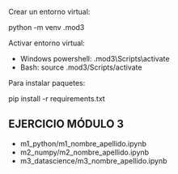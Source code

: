 

Crear un entorno virtual:

python -m venv .mod3

Activar entorno virtual:

* Windows powershell: .mod3\Scripts\activate
* Bash: source .mod3/Scripts/activate

Para instalar paquetes:

pip install -r requirements.txt

## EJERCICIO MÓDULO 3

* m1_python/m1_nombre_apellido.ipynb
* m2_numpy/m2_nombre_apellido.ipynb
* m3_datascience/m3_nombre_apellido.ipynb